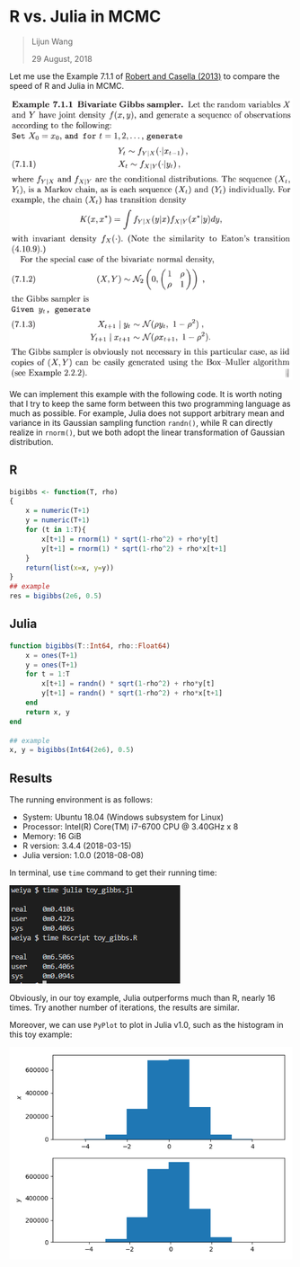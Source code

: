 # R vs. Julia in MCMC

> Lijun Wang 
>
> 29 August, 2018
> 


Let me use the Example 7.1.1 of [Robert and Casella (2013)](https://www.springer.com/gp/book/9781475730715) to compare the speed of R and Julia in MCMC.

![](../bi-gibbs.png)

We can implement this example with the following code. It is worth noting that I try to keep the same form between this two programming language as much as possible. For example, Julia does not support arbitrary mean and variance in its Gaussian sampling function `randn()`, while R can directly realize in `rnorm()`, but we both adopt the linear transformation of Gaussian distribution.

## R

```R
bigibbs <- function(T, rho)
{
    x = numeric(T+1)
    y = numeric(T+1)
    for (t in 1:T){
        x[t+1] = rnorm(1) * sqrt(1-rho^2) + rho*y[t]
        y[t+1] = rnorm(1) * sqrt(1-rho^2) + rho*x[t+1]
    }
    return(list(x=x, y=y))
}
## example
res = bigibbs(2e6, 0.5)
```

## Julia

```julia
function bigibbs(T::Int64, rho::Float64)
    x = ones(T+1)
    y = ones(T+1)
    for t = 1:T
        x[t+1] = randn() * sqrt(1-rho^2) + rho*y[t]
        y[t+1] = randn() * sqrt(1-rho^2) + rho*x[t+1]
    end
    return x, y
end

## example
x, y = bigibbs(Int64(2e6), 0.5)
```

## Results

The running environment is as follows:

- System: Ubuntu 18.04 (Windows subsystem for Linux)
- Processor: Intel(R) Core(TM) i7-6700 CPU @ 3.40GHz x 8
- Memory: 16 GiB
- R version: 3.4.4 (2018-03-15)
- Julia version: 1.0.0 (2018-08-08)

In terminal, use `time` command to get their running time:

![](speed-r-vs-julia.png)

Obviously, in our toy example, Julia outperforms much than R, nearly 16 times. Try another number of iterations, the results are similar.

Moreover, we can use `PyPlot` to plot in Julia v1.0, such as the histogram in this toy example:

![](hist-gibbs-julia.png)



